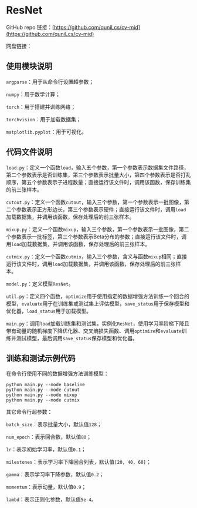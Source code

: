 ResNet
======

GitHub repo
链接：[https://github.com/quniLcs/cv-mid](https://github.com/quniLcs/cv-mid)

网盘链接：

使用模块说明
------------

`argparse`：用于从命令行设置超参数；

`numpy`：用于数学计算；

`torch`：用于搭建并训练网络；

`torchvision`：用于加载数据集；

`matplotlib.pyplot`：用于可视化。

代码文件说明
------------

`load.py`：定义一个函数`load`，输入五个参数，第一个参数表示数据集文件路径，第二个参数表示是否训练集，第三个参数表示批量大小，第四个参数表示是否打乱顺序，第五个参数表示子进程数量；直接运行该文件时，调用该函数，保存训练集的前三张样本。

`cutout.py`：定义一个函数`cutout`，输入三个参数，第一个参数表示一批图像，第二个参数表示正方形边长，第三个参数表示硬件；直接运行该文件时，调用`load`加载数据集，并调用该函数，保存处理后的前三张样本。

`mixup.py`：定义一个函数`mixup`，输入三个参数，第一个参数表示一批图像，第二个参数表示一批标签，第三个参数表示Beta分布的参数；直接运行该文件时，调用`load`加载数据集，并调用该函数，保存处理后的前三张样本。

`cutmix.py`：定义一个函数`cutmix`，输入三个参数，含义与函数`mixup`相同；直接运行该文件时，调用`load`加载数据集，并调用该函数，保存处理后的前三张样本。

`model.py`：定义模型`ResNet`。

`util.py`：定义四个函数，`optimize`用于使用指定的数据增强方法训练一个回合的模型，`evaluate`用于在训练集或测试集上评估模型，`save_status`用于保存模型和优化器，`load_status`用于加载模型。

`main.py`：调用`load`加载训练集和测试集，实例化`ResNet`，使用学习率阶梯下降且带有动量的随机梯度下降优化器、交叉熵损失函数、调用`optimize`和`evaluate`训练并测试模型，最后调用`save_status`保存模型和优化器。

训练和测试示例代码
------------------

在命令行使用不同的数据增强方法训练模型：

~~~~~~~~~~~~~~~~~~~~~~~~~~~~~~~~~~~~~~~~~~~~~~~~~~~~~~~~~~~~~~~~~~~~~~~~~~~~~~~~
python main.py --mode baseline
python main.py --mode cutout
python main.py --mode mixup
python main.py --mode cutmix
~~~~~~~~~~~~~~~~~~~~~~~~~~~~~~~~~~~~~~~~~~~~~~~~~~~~~~~~~~~~~~~~~~~~~~~~~~~~~~~~

其它命令行超参数：

`batch_size`：表示批量大小，默认值`128`；

`num_epoch`：表示回合数，默认值`80`；

`lr`：表示初始学习率，默认值`0.1`；

`milestones`：表示学习率下降回合列表，默认值`[20, 40, 60]`；

`gamma`：表示学习率下降参数，默认值`0.2`；

`momentum`：表示动量，默认值`0.9`；

`lambd`：表示正则化参数，默认值`5e-4`。
